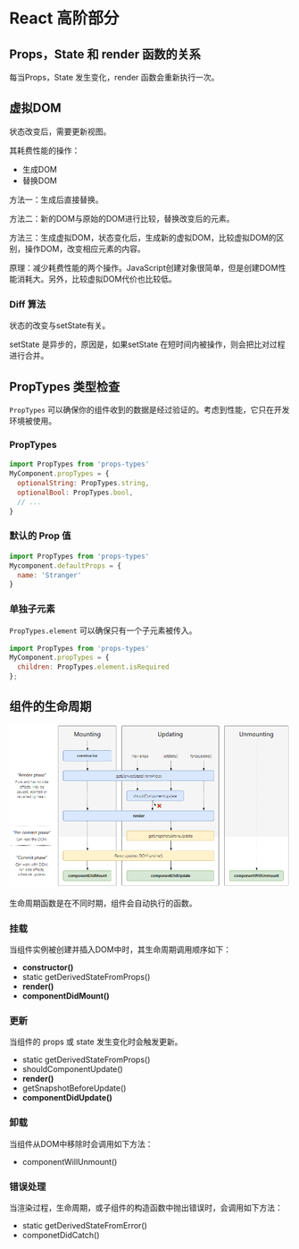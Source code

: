 # React 高阶部分

## Props，State 和 render 函数的关系

每当Props，State 发生变化，render 函数会重新执行一次。

## 虚拟DOM

状态改变后，需要更新视图。

其耗费性能的操作：

- 生成DOM
- 替换DOM

方法一：生成后直接替换。

方法二：新的DOM与原始的DOM进行比较，替换改变后的元素。

方法三：生成虚拟DOM，状态变化后，生成新的虚拟DOM，比较虚拟DOM的区别，操作DOM，改变相应元素的内容。

原理：减少耗费性能的两个操作。JavaScript创建对象很简单，但是创建DOM性能消耗大。另外，比较虚拟DOM代价也比较低。

### Diff 算法

状态的改变与setState有关。

setState 是异步的，原因是，如果setState 在短时间内被操作，则会把比对过程进行合并。

## PropTypes 类型检查

`PropTypes` 可以确保你的组件收到的数据是经过验证的。考虑到性能，它只在开发环境被使用。

### PropTypes

```javascript
import PropTypes from 'props-types'
MyComponent.propTypes = {
  optionalString: PropTypes.string,
  optionalBool: PropTypes.bool,
  // ...
}
```

### 默认的 Prop 值

```javascript
import PropTypes from 'props-types'
Mycomponent.defaultProps = {
  name: 'Stranger'
}
```

### 单独子元素

`PropTypes.element` 可以确保只有一个子元素被传入。

```javascript
import PropTypes from 'props-types'
MyComponent.propTypes = {
  children: PropTypes.element.isRequired
};
```

## 组件的生命周期

![](lifecycle-diagram.png)

生命周期函数是在不同时期，组件会自动执行的函数。

### 挂载

当组件实例被创建并插入DOM中时，其生命周期调用顺序如下：

- **constructor()**
- static getDerivedStateFromProps()
- **render()**
- **componentDidMount()**

### 更新

当组件的 props 或 state 发生变化时会触发更新。

- static getDerivedStateFromProps()
- shouldComponentUpdate()
- **render()**
- getSnapshotBeforeUpdate()
- **componentDidUpdate()**

### 卸载

当组件从DOM中移除时会调用如下方法：

- componentWillUnmount()

### 错误处理

当渲染过程，生命周期，或子组件的构造函数中抛出错误时，会调用如下方法：

- static getDerivedStateFromError()
- componetDidCatch()